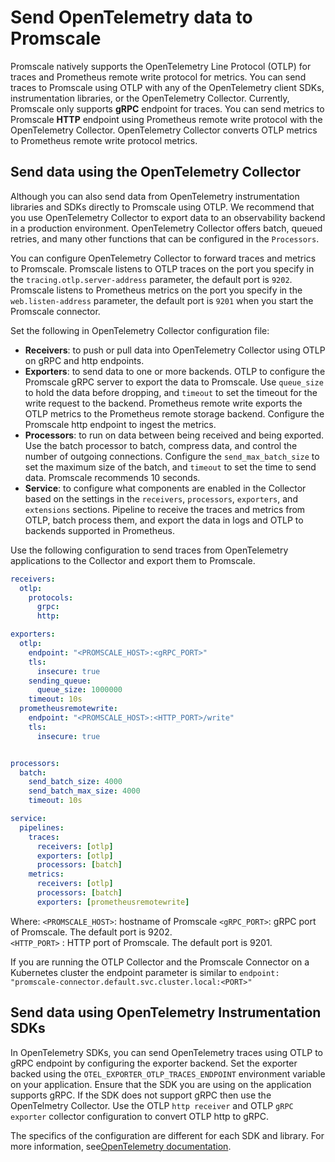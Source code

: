 # Send OpenTelemetry data to Promscale
Promscale natively supports the OpenTelemetry Line Protocol (OTLP) for traces
and Prometheus remote write protocol for metrics. You can send traces to
Promscale using OTLP with any of the OpenTelemetry client SDKs, instrumentation
libraries, or the OpenTelemetry Collector. Currently, Promscale only supports
**gRPC** endpoint for traces. You can send metrics to Promscale
**HTTP** endpoint using Prometheus remote write protocol with the OpenTelemetry
Collector. OpenTelemetry Collector converts OTLP metrics to Prometheus remote
write protocol metrics.

## Send data using the OpenTelemetry Collector
Although you can also send data from OpenTelemetry instrumentation libraries and
SDKs directly to Promscale using OTLP. We recommend that you use OpenTelemetry
Collector to export data to an observability backend in a production
environment. OpenTelemetry Collector offers batch, queued retries, and many
other functions that can be configured in the `Processors`.

You can configure OpenTelemetry Collector to forward traces and metrics to
Promscale. Promscale listens to OTLP traces on the port you specify in the
`tracing.otlp.server-address` parameter, the default port is `9202`. Promscale
listens to Prometheus metrics on the port you specify in the
`web.listen-address` parameter, the default port is `9201` when you start the
Promscale connector.

Set the following in OpenTelemetry Collector configuration file:
  * **Receivers**: to push or pull data into OpenTelemetry Collector using OTLP
    on gRPC and http endpoints.
  * **Exporters**: to send data to one or more backends. OTLP to configure the
    Promscale gRPC server to export the data to Promscale. Use `queue_size` to
    hold the data before dropping, and `timeout` to set the timeout for the
    write request to the backend. Prometheus remote write exports the OTLP
    metrics to the Prometheus remote storage backend. Configure the Promscale
    http endpoint to ingest the metrics. 
  * **Processors**: to run on data between being received and being exported.
    Use the batch processor to batch, compress data, and control the number of
    outgoing connections. Configure the `send_max_batch_size` to set the maximum
    size of the batch, and `timeout` to set the time to send data. Promscale
    recommends 10 seconds.
  * **Service**: to configure what components are enabled in the Collector based
    on the settings in the `receivers`, `processors`, `exporters`, and
    `extensions` sections. Pipeline to receive the traces and metrics from OTLP,
    batch process them, and export the data in logs and OTLP to backends
    supported in Prometheus.

Use the following configuration to send traces from OpenTelemetry applications
to the Collector and export them to Promscale.

```yaml
receivers:
  otlp:
    protocols:
      grpc:
      http:

exporters:
  otlp:
    endpoint: "<PROMSCALE_HOST>:<gRPC_PORT>"
    tls:
      insecure: true
    sending_queue:
      queue_size: 1000000
    timeout: 10s
  prometheusremotewrite:
    endpoint: "<PROMSCALE_HOST>:<HTTP_PORT>/write"
    tls:
      insecure: true


processors:
  batch:
    send_batch_size: 4000
    send_batch_max_size: 4000
    timeout: 10s

service:
  pipelines:
    traces:
      receivers: [otlp]
      exporters: [otlp]
      processors: [batch]
    metrics:
      receivers: [otlp]
      processors: [batch]
      exporters: [prometheusremotewrite]
```

Where: `<PROMSCALE_HOST>`: hostname of Promscale `<gRPC_PORT>`: gRPC port of
Promscale. The default port is 9202.  
`<HTTP_PORT>` : HTTP port of Promscale. The default port is 9201.
 
If you are running the OTLP Collector and the Promscale Connector on a
Kubernetes cluster the endpoint parameter is similar to `endpoint:
"promscale-connector.default.svc.cluster.local:<PORT>"`

## Send data using OpenTelemetry Instrumentation SDKs
In OpenTelemetry SDKs, you can send OpenTelemetry traces using OTLP to gRPC
endpoint by configuring the exporter backend. Set the  exporter backed using the
`OTEL_EXPORTER_OTLP_TRACES_ENDPOINT` environment variable on your application.
Ensure that the SDK you are using on the application supports gRPC. If the SDK
does not support gRPC then use the OpenTelmetry Collector. Use the OTLP `http
receiver` and OTLP `gRPC exporter` collector configuration to convert OTLP http
to gRPC.   

The specifics of the configuration are different for each SDK and library. For
more information, see[OpenTelemetry documentation][otel-docs].

[otel-docs]: https://opentelemetry.io/docs/instrumentation/
